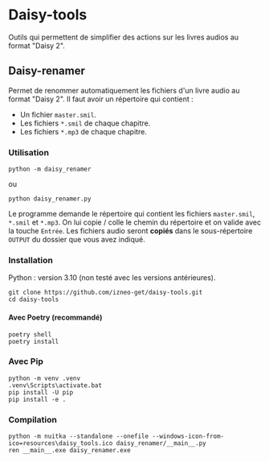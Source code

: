 # Daisy-tools

Outils qui permettent de simplifier des actions sur les livres audios au format "Daisy 2".

## Daisy-renamer
Permet de renommer automatiquement les fichiers d'un livre audio au format "Daisy 2". 
Il faut avoir un répertoire qui contient : 
- Un fichier `master.smil`.
- Les fichiers `*.smil` de chaque chapitre. 
- Les fichiers `*.mp3` de chaque chapitre. 


### Utilisation
```
python -m daisy_renamer
```
ou 
```
python daisy_renamer.py
```
Le programme demande le répertoire qui contient les fichiers `master.smil`, `*.smil` et `*.mp3`. 
On lui copie / colle le chemin du répertoire et on valide avec la touche `Entrée`. 
Les fichiers audio seront **copiés** dans le sous-répertoire `OUTPUT` du dossier que vous avez indiqué. 


### Installation
Python : version 3.10 (non testé avec les versions antérieures). 

```
git clone https://github.com/izneo-get/daisy-tools.git
cd daisy-tools
```

#### Avec Poetry (recommandé)
```
poetry shell
poetry install 
```

### Avec Pip
```
python -m venv .venv
.venv\Scripts\activate.bat
pip install -U pip
pip install -e .
```


### Compilation
```
python -m nuitka --standalone --onefile --windows-icon-from-ico=resources\daisy_tools.ico daisy_renamer/__main__.py
ren __main__.exe daisy_renamer.exe
```